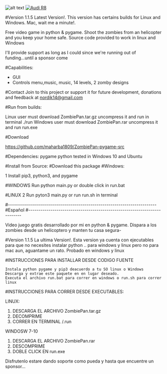 ![alt text]()
[![Audi R8](https://linuxparaorcos.files.wordpress.com/2019/06/version_1.1.6.png?w=748&h=589)](https://youtu.be/xbB2Gn_d1VE)

#Version 1.1.5 Latest Version!. This version has certains  builds for Linux and Windows. Mac, wait me a minute!.

Free video game in python & pygame. Shoot the zombies from an helicopter and you keep your home safe. 
Source code provided to work in linux and Windows 

I'll provide support as long as I could since we're running out of funding...until a sponsor come

#Capabilities:
-   GUI
-   Controls menu,music, music, 14 levels, 2 zomby designs

#Contact
Join to this project or support it for future development, donations and feedback at
nordik14@gmail.com

#Run from builds:

Linux user must download ZombiePan.tar.gz uncompress it and run in terminal ./run 
Windows user must download ZombiePan.rar uncompress it and run run.exe


#Download 

https://github.com/maharba1809/ZombiePan-pygame-src

#Dependencies: pygame python tested in Windows 10 and Ubuntu


#Install from Source: #Download this package #Windows:

1    Install pip3, python3, and pygame

#WINDOWS
    Run python main.py or double click in run.bat 

#LINUX
2   Run  pyton3 main.py or run run.sh in terminal
    

#-------------------------------------------------------------------------- #Español #--------------------------------------------------------------------------

Video juego gratis desarrollado por mi en python & pygame. Dispara a los zombies desde un helicoptero y manten tu casa segura-

#Version 1.1.5 La ultima Version!. Esta version ya cuenta con ejecutables para que no necesites instalar python .. para windows y linux pero no para mac aun, aguantame un rato.
Probado en windows y linux

#INSTRUCCIONES PARA INSTALLAR DESDE CODIGO FUENTE

    Instala python pygame y pip3 deacuerdo a tu SO linux o Windows
    Descarga y extrae este paquete en en lugar deseado.
    Executa el archivo run.bat para correr en windows o run.sh para correr linux

#INSTRUCCIONES PARA CORRER DESDE EXECUTABLES:

LINUX:

1. DESCARGA EL ARCHIVO ZombiePan.tar.gz
2. DECOMPRIME
2. CORRER EN TERMINAL /.run

WINDOSW 7-10

1. DESCARGA EL ARCHIVO ZombiePan.rar
2. DESCOMPRIME
3. DOBLE CLICK EN run.exe

Disfrutenlo  estare dando soporte como pueda y hasta que encuentre un sponsor...
